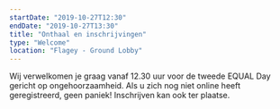 ```yaml
---
startDate: "2019-10-27T12:30"
endDate: "2019-10-27T13:30"
title: "Onthaal en inschrijvingen"
type: "Welcome"
location: "Flagey - Ground Lobby"
---
```

Wij verwelkomen je graag vanaf 12.30 uur voor de tweede EQUAL Day gericht op ongehoorzaamheid. Als u zich nog niet online heeft geregistreerd, geen paniek! Inschrijven kan ook ter plaatse.
